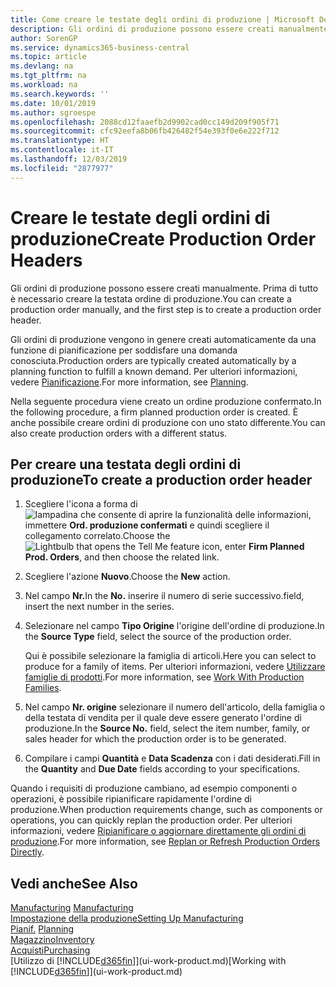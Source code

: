 ```yaml
---
title: Come creare le testate degli ordini di produzione | Microsoft Docs
description: Gli ordini di produzione possono essere creati manualmente. Prima di tutto è necessario creare la testata ordine di produzione.
author: SorenGP
ms.service: dynamics365-business-central
ms.topic: article
ms.devlang: na
ms.tgt_pltfrm: na
ms.workload: na
ms.search.keywords: ''
ms.date: 10/01/2019
ms.author: sgroespe
ms.openlocfilehash: 2088cd12faaefb2d9902cad0cc149d209f905f71
ms.sourcegitcommit: cfc92eefa8b06fb426482f54e393f0e6e222f712
ms.translationtype: HT
ms.contentlocale: it-IT
ms.lasthandoff: 12/03/2019
ms.locfileid: "2877977"
---
```

# <a name="create-production-order-headers"></a><span data-ttu-id="2b4f3-103">Creare le testate degli ordini di produzione</span><span class="sxs-lookup"><span data-stu-id="2b4f3-103">Create Production Order Headers</span></span>
<span data-ttu-id="2b4f3-104">Gli ordini di produzione possono essere creati manualmente. Prima di tutto è necessario creare la testata ordine di produzione.</span><span class="sxs-lookup"><span data-stu-id="2b4f3-104">You can create a production order manually, and the first step is to create a production order header.</span></span>

<span data-ttu-id="2b4f3-105">Gli ordini di produzione vengono in genere creati automaticamente da una funzione di pianificazione per soddisfare una domanda conosciuta.</span><span class="sxs-lookup"><span data-stu-id="2b4f3-105">Production orders are typically created automatically by a planning function to fulfill a known demand.</span></span> <span data-ttu-id="2b4f3-106">Per ulteriori informazioni, vedere [Pianificazione](production-planning.md).</span><span class="sxs-lookup"><span data-stu-id="2b4f3-106">For more information, see [Planning](production-planning.md).</span></span>   

<span data-ttu-id="2b4f3-107">Nella seguente procedura viene creato un ordine produzione confermato.</span><span class="sxs-lookup"><span data-stu-id="2b4f3-107">In the following procedure, a firm planned production order is created.</span></span> <span data-ttu-id="2b4f3-108">È anche possibile creare ordini di produzione con uno stato differente.</span><span class="sxs-lookup"><span data-stu-id="2b4f3-108">You can also create production orders with a different status.</span></span>  

## <a name="to-create-a-production-order-header"></a><span data-ttu-id="2b4f3-109">Per creare una testata degli ordini di produzione</span><span class="sxs-lookup"><span data-stu-id="2b4f3-109">To create a production order header</span></span>  
1.  <span data-ttu-id="2b4f3-110">Scegliere l'icona a forma di ![lampadina che consente di aprire la funzionalità delle informazioni](media/ui-search/search_small.png "Informazioni sull'operazione che si desidera eseguire"), immettere **Ord. produzione confermati** e quindi scegliere il collegamento correlato.</span><span class="sxs-lookup"><span data-stu-id="2b4f3-110">Choose the ![Lightbulb that opens the Tell Me feature](media/ui-search/search_small.png "Tell me what you want to do") icon, enter **Firm Planned Prod. Orders**, and then choose the related link.</span></span>  
2.  <span data-ttu-id="2b4f3-111">Scegliere l'azione **Nuovo**.</span><span class="sxs-lookup"><span data-stu-id="2b4f3-111">Choose the **New** action.</span></span>  
3.  <span data-ttu-id="2b4f3-112">Nel campo **Nr.**</span><span class="sxs-lookup"><span data-stu-id="2b4f3-112">In the **No.**</span></span> <span data-ttu-id="2b4f3-113">inserire il numero di serie successivo.</span><span class="sxs-lookup"><span data-stu-id="2b4f3-113">field, insert the next number in the series.</span></span>  
4.  <span data-ttu-id="2b4f3-114">Selezionare nel campo **Tipo Origine** l'origine dell'ordine di produzione.</span><span class="sxs-lookup"><span data-stu-id="2b4f3-114">In the **Source Type** field, select the source of the production order.</span></span>

    <span data-ttu-id="2b4f3-115">Qui è possibile selezionare la famiglia di articoli.</span><span class="sxs-lookup"><span data-stu-id="2b4f3-115">Here you can select to produce for a family of items.</span></span> <span data-ttu-id="2b4f3-116">Per ulteriori informazioni, vedere [Utilizzare famiglie di prodotti](production-how-work-family.md).</span><span class="sxs-lookup"><span data-stu-id="2b4f3-116">For more information, see [Work With Production Families](production-how-work-family.md).</span></span>
5.  <span data-ttu-id="2b4f3-117">Nel campo **Nr. origine** selezionare il numero dell'articolo, della famiglia o della testata di vendita per il quale deve essere generato l'ordine di produzione.</span><span class="sxs-lookup"><span data-stu-id="2b4f3-117">In the **Source No.** field, select the item number, family, or sales header for which the production order is to be generated.</span></span>  
6.  <span data-ttu-id="2b4f3-118">Compilare i campi **Quantità** e **Data Scadenza** con i dati desiderati.</span><span class="sxs-lookup"><span data-stu-id="2b4f3-118">Fill in the **Quantity** and **Due Date** fields according to your specifications.</span></span>  

<span data-ttu-id="2b4f3-119">Quando i requisiti di produzione cambiano, ad esempio componenti o operazioni, è possibile ripianificare rapidamente l'ordine di produzione.</span><span class="sxs-lookup"><span data-stu-id="2b4f3-119">When production requirements change, such as components or operations, you can quickly replan the production order.</span></span> <span data-ttu-id="2b4f3-120">Per ulteriori informazioni, vedere [Ripianificare o aggiornare direttamente gli ordini di produzione](production-how-to-replan-refresh-production-orders.md).</span><span class="sxs-lookup"><span data-stu-id="2b4f3-120">For more information, see [Replan or Refresh Production Orders Directly](production-how-to-replan-refresh-production-orders.md).</span></span> 

## <a name="see-also"></a><span data-ttu-id="2b4f3-121">Vedi anche</span><span class="sxs-lookup"><span data-stu-id="2b4f3-121">See Also</span></span>  
<span data-ttu-id="2b4f3-122">[Manufacturing](production-manage-manufacturing.md)  </span><span class="sxs-lookup"><span data-stu-id="2b4f3-122">[Manufacturing](production-manage-manufacturing.md)  </span></span>  
[<span data-ttu-id="2b4f3-123">Impostazione della produzione</span><span class="sxs-lookup"><span data-stu-id="2b4f3-123">Setting Up Manufacturing</span></span>](production-configure-production-processes.md)  
<span data-ttu-id="2b4f3-124">[Pianif.](production-planning.md)    </span><span class="sxs-lookup"><span data-stu-id="2b4f3-124">[Planning](production-planning.md)    </span></span>  
[<span data-ttu-id="2b4f3-125">Magazzino</span><span class="sxs-lookup"><span data-stu-id="2b4f3-125">Inventory</span></span>](inventory-manage-inventory.md)  
[<span data-ttu-id="2b4f3-126">Acquisti</span><span class="sxs-lookup"><span data-stu-id="2b4f3-126">Purchasing</span></span>](purchasing-manage-purchasing.md)  
<span data-ttu-id="2b4f3-127">[Utilizzo di [!INCLUDE[d365fin](includes/d365fin_md.md)]](ui-work-product.md)</span><span class="sxs-lookup"><span data-stu-id="2b4f3-127">[Working with [!INCLUDE[d365fin](includes/d365fin_md.md)]](ui-work-product.md)</span></span>
